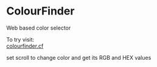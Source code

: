# ColourFinder
Web based color selector

To try visit:<br>
<a href="http://www.colourfinder.cf" target="_blank">colourfinder.cf</a>

set scroll to change color and get its RGB and HEX values
